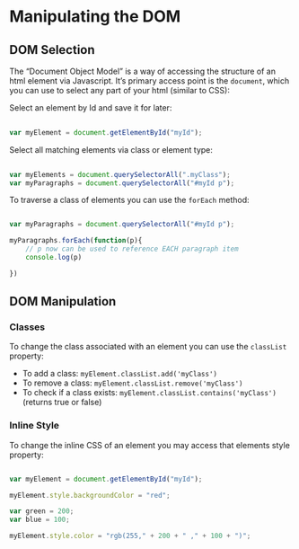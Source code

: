 # Manipulating the DOM

## DOM Selection
The &ldquo;Document Object Model&rdquo; is a way of accessing the structure of an html element via Javascript. It&rsquo;s primary access point is the `document`, which you can use to select any part of your html (similar to CSS):

Select an element by Id and save it for later:

```javascript
	
var myElement = document.getElementById("myId");

```

Select all matching elements via class or element type:

```javascript
	
var myElements = document.querySelectorAll(".myClass");
var myParagraphs = document.querySelectorAll("#myId p");

```

To traverse a class of elements you can use the `forEach` method:

```javascript

var myParagraphs = document.querySelectorAll("#myId p");

myParagraphs.forEach(function(p){
	// p now can be used to reference EACH paragraph item
	console.log(p)

})

```


## DOM Manipulation

### Classes

To change the class associated with an element you can use the `classList` property:

- To add a class: `myElement.classList.add('myClass')`
- To remove a class: `myElement.classList.remove('myClass')`
- To check if a class exists: `myElement.classList.contains('myClass')` (returns true or false)

### Inline Style

To change the inline CSS of an element you may access that elements style property:

```javascript

var myElement = document.getElementById("myId");

myElement.style.backgroundColor = "red";

var green = 200;
var blue = 100;

myElement.style.color = "rgb(255," + 200 + " ," + 100 + ")";

```